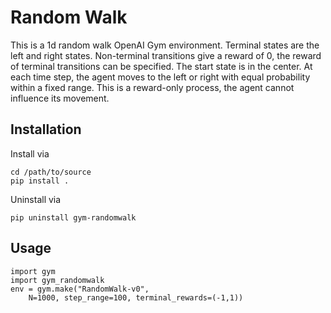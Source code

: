# Random Walk

This is a 1d random walk OpenAI Gym environment.
Terminal states are the left and right states.
Non-terminal transitions give a reward of 0,
the reward of terminal transitions can be specified.
The start state is in the center.
At each time step, the agent moves to the left or right
with equal probability within a fixed range.
This is a reward-only process, the agent cannot influence its movement.

## Installation

Install via

    cd /path/to/source
    pip install .

Uninstall via

    pip uninstall gym-randomwalk


## Usage

    import gym
    import gym_randomwalk
    env = gym.make("RandomWalk-v0",
        N=1000, step_range=100, terminal_rewards=(-1,1))
